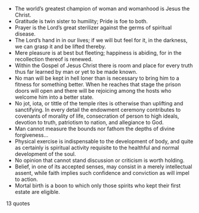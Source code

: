  - The world’s greatest champion of woman and womanhood is Jesus the Christ.
 - Gratitude is twin sister to humility; Pride is foe to both.
 - Prayer is the Lord’s great sterilizer against the germs of spiritual disease.
 - The Lord’s hand in in our lives; if we will but feel for it, in the darkness, we can grasp it and be lifted thereby.
 - Mere pleasure is at best but fleeting; happiness is abiding, for in the recollection thereof is renewed.
 - Within the Gospel of Jesus Christ there is room and place for every truth thus far learned by man or yet to be made known.
 - No man will be kept in hell loner than is necessary to bring him to a fitness for something better. When he reaches that stage the prison doors will open and there will be rejoicing among the hosts who welcome him into a better state.
 - No jot, iota, or tittle of the temple rites is otherwise than uplifting and sanctifying. In every detail the endowment ceremony contributes to covenants of morality of life, consecration of person to high ideals, devotion to truth, patriotism to nation, and allegiance to God.
 - Man cannot measure the bounds nor fathom the depths of divine forgiveness...
 - Physical exercise is indispensable to the development of body, and quite as certainly is spiritual activity requisite to the healthful and normal development of the soul.
 - No opinion that cannot stand discussion or criticism is worth holding.
 - Belief, in one of its accepted senses, may consist in a merely intellectual assent, while faith implies such confidence and conviction as will impel to action.
 - Mortal birth is a boon to which only those spirits who kept their first estate are eligible.

13 quotes